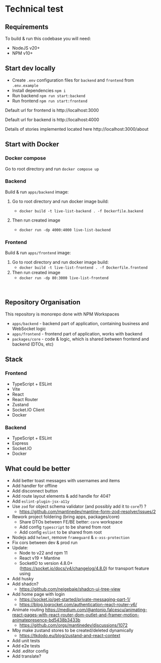 # Technical test

## Requirements

To build & run this codebase you will need:
- NodeJS v20+
- NPM v10+

## Start dev locally

- Create `.env` configuration files for `backend` and `frontend` from `.env.example`
- Install dependencies `npm i`
- Run backend `npm run start:backend`
- Run frontend `npm run start:frontend`

Default url for frontend is http://localhost:3000

Default url for backend is http://localhost:4000

Details of stories implemented located here http://localhost:3000/about

## Start with Docker

### Docker compose

Go to root directory and run `docker compose up`

### Backend

Build & run `apps/backend` image:

1. Go to root directory and run docker image build:
    - `docker build -t live-list-backend . -f Dockerfile.backend`

2. Then run created image
    - `docker run -dp 4000:4000 live-list-backend`
  
### Frontend

Build & run `apps/frontend` image:

1. Go to root directory and run docker image build:
    - `docker build -t live-list-frontend . -f Dockerfile.frontend`
2. Then run created image
    - `docker run -dp 80:3000 live-list-frontend`

<br/>

## Repository Organisation

This repository is monorepo done with NPM Workspaces

- `apps/backend` - backend part of application, containing business and WebSocket logic
- `apps/frontend` - frontend part of application, works with backend
- `packages/core` - code & logic, which is shared between frontend and backend (DTOs, etc)

## Stack

### Frontend

- TypeScript + ESLint
- Vite
- React
- React Router
- Zustand
- Socket.IO Client
- Docker

### Backend

- TypeScript + ESLint
- Express
- Socket.IO
- Docker

## What could be better

- Add better toast messages with usernames and items
- Add handler for offline
- Add disconnect button
- Add route layout elements & add handle for 404?
- Add `eslint-plugin-jsx-a11y`
- Use `zod` for object schema validator (and possibly add it to `core`?) ?
  - https://github.com/mantinedev/mantine-form-zod-resolver/issues/2
- Rework project foldering (bring apps, packages/core)
  - Share DTOs between FE/BE better: `core` workspace
  - Add config `typescript` to be shared from root
  - Add config `eslint` to be shared from root
- Nodejs add `helmet`, remove `frameguard` & `x-xss-protection`
- Fix cors between dev & prod run
- Update:
  - Node to v22 and npm 11
  - React v19 + Mantine
  - SocketIO to version 4.8.0+ (https://socket.io/docs/v4/changelog/4.8.0) for transport feature using
- Add husky
- Add shadcn?
  - https://github.com/neigebaie/shadcn-ui-tree-view
- Add home page with login
  - https://socket.io/get-started/private-messaging-part-1/
  - https://blog.logrocket.com/authentication-react-router-v6/
- Animate routing https://medium.com/@antonio.falcescu/animating-react-pages-with-react-router-dom-outlet-and-framer-motion-animatepresence-bd5438b3433b
  - https://github.com/orgs/mantinedev/discussions/1072
- Mby make zustand stores to be created/deleted dynamically
  - https://tkdodo.eu/blog/zustand-and-react-context
- Add unit tests
- Add e2e tests
- Add .editor config
- Add translate?
